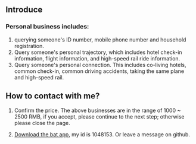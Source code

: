 
## Introduce
### Personal business includes: 
1. querying someone's ID number, mobile phone number and household registration.
2. Query someone's personal trajectory, which includes hotel check-in information, flight information, and high-speed rail ride information. 
3. Query someone's personal connection. This includes co-living hotels, common check-in, common driving accidents, taking the same plane and high-speed rail.
## How to contact with me?
1. Confirm the price. The above businesses are in the range of 1000 ~ 2500 RMB, if you accept, please continue to the next step; otherwise please close the page.

2. [Download the bat app](https://www.batmsg.com/), my id is 1048153. Or leave a message on github.




